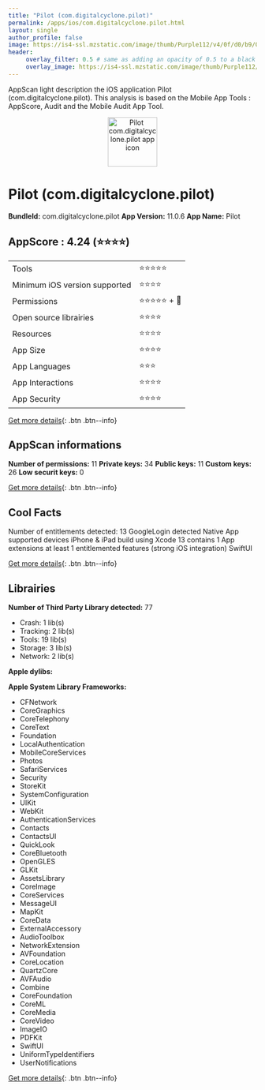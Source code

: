 ```yaml
---
title: "Pilot (com.digitalcyclone.pilot)"
permalink: /apps/ios/com.digitalcyclone.pilot.html
layout: single
author_profile: false
image: https://is4-ssl.mzstatic.com/image/thumb/Purple112/v4/0f/d0/b9/0fd0b981-543a-8df3-68db-5da8508b36f9/AppIcon-1x_U007emarketing-0-0-0-6-0-0-sRGB-0-0-85-220.png/512x512bb.jpg
header: 
     overlay_filter: 0.5 # same as adding an opacity of 0.5 to a black background
     overlay_image: https://is4-ssl.mzstatic.com/image/thumb/Purple112/v4/0f/d0/b9/0fd0b981-543a-8df3-68db-5da8508b36f9/AppIcon-1x_U007emarketing-0-0-0-6-0-0-sRGB-0-0-85-220.png/512x512bb.jpg
---
```

AppScan light description the iOS application Pilot (com.digitalcyclone.pilot). This analysis is based on the Mobile App Tools : AppScore, Audit and the Mobile Audit App Tool.

  
  
<div style="text-align: center;"><img src="https://is4-ssl.mzstatic.com/image/thumb/Purple112/v4/0f/d0/b9/0fd0b981-543a-8df3-68db-5da8508b36f9/AppIcon-1x_U007emarketing-0-0-0-6-0-0-sRGB-0-0-85-220.png/512x512bb.jpg" width="100" height="100" alt="Pilot com.digitalcyclone.pilot app icon"></div>  
  
# Pilot (com.digitalcyclone.pilot)

**BundleId:** com.digitalcyclone.pilot
**App Version:** 11.0.6
**App Name:** Pilot


## AppScore : 4.24 (⭐️⭐️⭐️⭐️) 

<table>
<tr><td> Tools </td><td> ⭐️⭐️⭐️⭐️⭐️ </td></tr>
<tr><td> Minimum iOS version supported </td><td> ⭐️⭐️⭐️⭐️ </td></tr>
<tr><td> Permissions </td><td> ⭐️⭐️⭐️⭐️⭐️ + 🌟 </td></tr>
<tr><td> Open source librairies </td><td> ⭐️⭐️⭐️⭐️ </td></tr>
<tr><td> Resources </td><td> ⭐️⭐️⭐️⭐️ </td></tr>
<tr><td> App Size </td><td> ⭐️⭐️⭐️⭐️ </td></tr>
<tr><td> App Languages </td><td> ⭐️⭐️⭐️ </td></tr>
<tr><td> App Interactions </td><td> ⭐️⭐️⭐️⭐️ </td></tr>
<tr><td> App Security </td><td> ⭐️⭐️⭐️⭐️ </td></tr>
</table>

[Get more details](/pricing.html){: .btn .btn--info}  
  
## AppScan informations 

**Number of permissions:** 11
**Private keys:** 34
**Public keys:** 11
**Custom keys:** 26
**Low securit keys:** 0
  
[Get more details](/pricing.html){: .btn .btn--info}

## Cool Facts

Number of entitlements detected: 13
GoogleLogin detected
Native App
supported devices iPhone & iPad
build using Xcode 13
contains 1 App extensions
at least 1 entitlemented features (strong iOS integration)
SwiftUI
  
[Get more details](/pricing.html){: .btn .btn--info}

## Librairies 
**Number of Third Party Library detected:** 77
- Crash: 1 lib(s)
- Tracking: 2 lib(s)
- Tools: 19 lib(s)
- Storage: 3 lib(s)
- Network: 2 lib(s)

**Apple dylibs:**


**Apple System Library Frameworks:**
- CFNetwork
- CoreGraphics
- CoreTelephony
- CoreText
- Foundation
- LocalAuthentication
- MobileCoreServices
- Photos
- SafariServices
- Security
- StoreKit
- SystemConfiguration
- UIKit
- WebKit
- AuthenticationServices
- Contacts
- ContactsUI
- QuickLook
- CoreBluetooth
- OpenGLES
- GLKit
- AssetsLibrary
- CoreImage
- CoreServices
- MessageUI
- MapKit
- CoreData
- ExternalAccessory
- AudioToolbox
- NetworkExtension
- AVFoundation
- CoreLocation
- QuartzCore
- AVFAudio
- Combine
- CoreFoundation
- CoreML
- CoreMedia
- CoreVideo
- ImageIO
- PDFKit
- SwiftUI
- UniformTypeIdentifiers
- UserNotifications


  
[Get more details](/pricing.html){: .btn .btn--info}

